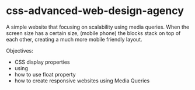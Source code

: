 # css-advanced-web-design-agency

A simple website that focusing on scalability using media queries. 
When the screen size has a certain size, (mobile phone) the blocks stack on top of each other, creating a much more mobile friendly layout.

Objectives: 
- CSS display properties 
- using <span>
- how to use float property
- how to create responsive websites using Media Queries
  
  

  

  
